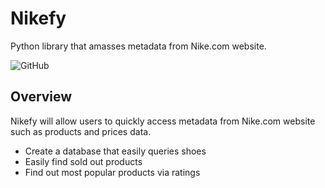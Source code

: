 # Nikefy
Python library that amasses metadata from Nike.com website.

![GitHub](https://img.shields.io/badge/license-Apache--2.0-ffa500)

## Overview

Nikefy will allow users to quickly access metadata from Nike.com website such as products and prices data.

* Create a database that easily queries shoes
* Easily find sold out products
* Find out most popular products via ratings

